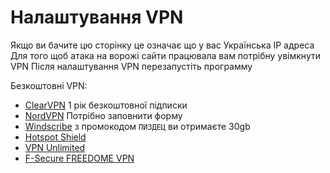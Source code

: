 # Налаштування VPN

Якщо ви бачите цю сторінку це означає що у вас Українська IP адреса
Для того щоб атака на ворожі сайти працювала вам потрібну увімкнути VPN
Після налаштування VPN перезапустіть программу

Безкоштовні VPN:

- [ClearVPN](https://my.clearvpn.com/promo/redeem?code=SAVEUKRAINE) 1 рік безкоштовної підписки
- [NordVPN](https://nordvpn.org/emergency-vpn/) Потрібно заповнити форму
- [Windscribe](https://windscribe.com/) з промокодом `ПИЗДЕЦ` ви отримаєте 30gb
- [Hotspot Shield](https://www.hotspotshield.com/blog/privacy-security-for-ukraine)
- [VPN Unlimited](https://www.vpnunlimited.com/stop-russian-aggression)
- [F-Secure FREEDOME VPN](https://onlineshop.f-secure.com/789/purl-free-freedome-for-ukraine)
